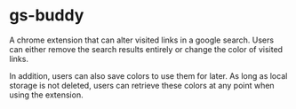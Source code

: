 # gs-buddy

A chrome extension that can alter visited links in a google search. Users can either remove the search results entirely or change the color of visited links.

In addition, users can also save colors to use them for later. As long as local storage is not deleted, users can retrieve these colors at any point when using the extension.
